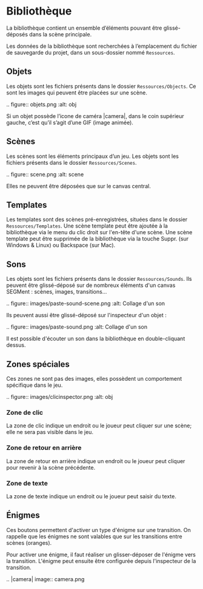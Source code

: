 # Bibliothèque

La bibliothèque contient un ensemble d’éléments pouvant être
glissé-déposés dans la scène principale.

Les données de la bibliothèque sont recherchées à l’emplacement du
fichier de sauvegarde du projet, dans un sous-dossier nommé
``Ressources``.

## Objets

Les objets sont les fichiers présents dans le dossier
``Ressources/Objects``. Ce sont les images qui peuvent être placées sur
une scène.

.. figure:: objets.png
   :alt: obj

Si un objet possède l’icone de caméra |camera|, dans le coin supérieur
gauche, c’est qu’il s’agit d’une GIF (image animée).

## Scènes

Les scènes sont les éléments principaux d’un jeu. Les objets sont les
fichiers présents dans le dossier ``Ressources/Scenes``.

.. figure:: scene.png
   :alt: scene

Elles ne peuvent être déposées que sur le canvas central.

## Templates

Les templates sont des scènes pré-enregistrées, situées dans le dossier
``Ressources/Templates``.
Une scène template peut être ajoutée à la bibliothèque via le menu du
clic droit sur l'en-tête d'une scène.
Une scène template peut être supprimée de la bibliothèque via la touche
Suppr. (sur Windows & Linux) ou Backspace (sur Mac).

## Sons

Les objets sont les fichiers présents dans le dossier
``Ressources/Sounds``. Ils peuvent être glissé-déposé sur de nombreux
éléments d'un canvas SEGMent : scènes, images, transitions...

.. figure:: images/paste-sound-scene.png
   :alt: Collage d'un son

Ils peuvent aussi être glissé-déposé sur l'inspecteur d'un objet :

.. figure:: images/paste-sound.png
   :alt: Collage d'un son

Il est possible d'écouter un son dans la bibliothèque en double-cliquant dessus.

## Zones spéciales

Ces zones ne sont pas des images, elles possèdent un comportement
spécifique dans le jeu.

.. figure:: images/clicinspector.png
   :alt: obj

### Zone de clic


La zone de clic indique un endroit ou le joueur peut cliquer sur une scène;
elle ne sera pas visible dans le jeu.

### Zone de retour en arrière

La zone de retour en arrière indique un endroit ou le joueur peut cliquer
pour revenir à la scène précédente.

### Zone de texte

La zone de texte indique un endroit ou le joueur peut saisir du texte.


## Énigmes

Ces boutons permettent d'activer un type d'énigme sur une transition.
On rappelle que les énigmes ne sont valables que sur les transitions entre
scènes (oranges).

Pour activer une énigme, il faut réaliser un glisser-déposer de l'énigme vers
la transition.
L'énigme peut ensuite être configurée depuis l'inspecteur de la transition.


.. |camera| image:: camera.png
